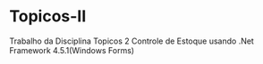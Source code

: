 # Topicos-II

Trabalho da Disciplina Topicos 2 
Controle de Estoque usando .Net Framework 4.5.1(Windows Forms)
